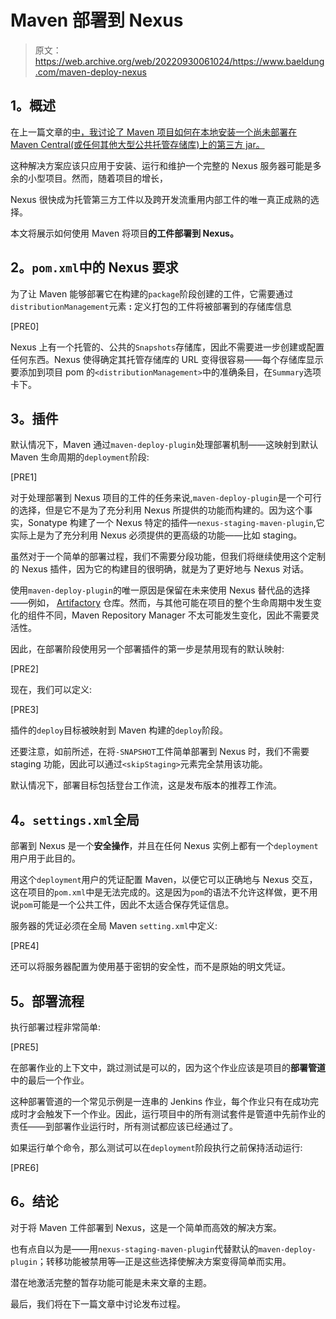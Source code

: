 # Maven 部署到 Nexus

> 原文：<https://web.archive.org/web/20220930061024/https://www.baeldung.com/maven-deploy-nexus>

## **1。概述**

在上一篇文章的[中，我讨论了 Maven 项目如何在本地安装一个尚未部署在 Maven Central(或任何其他大型公共托管存储库)上的第三方 jar。](/web/20220625170805/https://www.baeldung.com/install-local-jar-with-maven/ "Install local jar with Maven")

这种解决方案应该只应用于安装、运行和维护一个完整的 Nexus 服务器可能是多余的小型项目。然而，随着项目的增长，

Nexus 很快成为托管第三方工件以及跨开发流重用内部工件的唯一真正成熟的选择。

本文将展示如何使用 Maven 将项目**的工件部署到 Nexus。**

## **2。`pom.xml`中的 Nexus 要求**

为了让 Maven 能够部署它在构建的`package`阶段创建的工件，它需要通过`distributionManagement`元素 **:** 定义打包的工件将被部署到的存储库信息

[PRE0]

Nexus 上有一个托管的、公共的`Snapshots`存储库，因此不需要进一步创建或配置任何东西。Nexus 使得确定其托管存储库的 URL 变得很容易——每个存储库显示要添加到项目 pom 的`<distributionManagement>`中的准确条目，在`Summary`选项卡下。

## **3。插件**

默认情况下，Maven 通过`maven-deploy-plugin`处理部署机制——这映射到默认 Maven 生命周期的`deployment`阶段:

[PRE1]

对于处理部署到 Nexus 项目的工件的任务来说,`maven-deploy-plugin`是一个可行的选择，但是它不是为了充分利用 Nexus 所提供的功能而构建的。因为这个事实，Sonatype 构建了一个 Nexus 特定的插件—`nexus-staging-maven-plugin`,它实际上是为了充分利用 Nexus 必须提供的更高级的功能——比如 staging。

虽然对于一个简单的部署过程，我们不需要分段功能，但我们将继续使用这个定制的 Nexus 插件，因为它的构建目的很明确，就是为了更好地与 Nexus 对话。

使用`maven-deploy-plugin`的唯一原因是保留在未来使用 Nexus 替代品的选择——例如， [Artifactory](https://web.archive.org/web/20220625170805/https://www.jfrog.com/open-source/#os-arti "Artifactory") 仓库。然而，与其他可能在项目的整个生命周期中发生变化的组件不同，Maven Repository Manager 不太可能发生变化，因此不需要灵活性。

因此，在部署阶段使用另一个部署插件的第一步是禁用现有的默认映射:

[PRE2]

现在，我们可以定义:

[PRE3]

插件的`deploy`目标被映射到 Maven 构建的`deploy`阶段。

还要注意，如前所述，在将`-SNAPSHOT`工件简单部署到 Nexus 时，我们不需要 staging 功能，因此可以通过`<skipStaging>`元素完全禁用该功能。

默认情况下，部署目标包括登台工作流，这是发布版本的推荐工作流。

## **4。`settings.xml`全局**

部署到 Nexus 是一个**安全操作**，并且在任何 Nexus 实例上都有一个`deployment`用户用于此目的。

用这个`deployment`用户的凭证配置 Maven，以便它可以正确地与 Nexus 交互，这在项目的`pom.xml`中是无法完成的。这是因为`pom`的语法不允许这样做，更不用说`pom`可能是一个公共工件，因此不太适合保存凭证信息。

服务器的凭证必须在全局 Maven `setting.xml`中定义:

[PRE4]

还可以将服务器配置为使用基于密钥的安全性，而不是原始的明文凭证。

## **5。部署流程**

执行部署过程非常简单:

[PRE5]

在部署作业的上下文中，跳过测试是可以的，因为这个作业应该是项目的**部署管道**中的最后一个作业。

这种部署管道的一个常见示例是一连串的 Jenkins 作业，每个作业只有在成功完成时才会触发下一个作业。因此，运行项目中的所有测试套件是管道中先前作业的责任——到部署作业运行时，所有测试都应该已经通过了。

如果运行单个命令，那么测试可以在`deployment`阶段执行之前保持活动运行:

[PRE6]

## **6。结论**

对于将 Maven 工件部署到 Nexus，这是一个简单而高效的解决方案。

也有点自以为是——用`nexus-staging-maven-plugin`代替默认的`maven-deploy-plugin`；转移功能被禁用等—正是这些选择使解决方案变得简单而实用。

潜在地激活完整的暂存功能可能是未来文章的主题。

最后，我们将在下一篇文章中讨论发布过程。